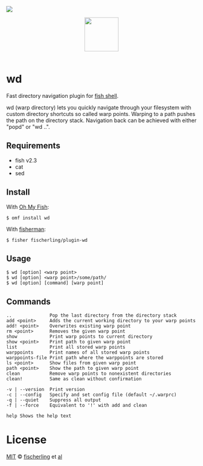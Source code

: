 ![][license-badge]

<div align="center">
  <a href="http://github.com/oh-my-fish/oh-my-fish">
  <img width=90px  src="https://cloud.githubusercontent.com/assets/8317250/8510172/f006f0a4-230f-11e5-98b6-5c2e3c87088f.png">
  </a>
</div>
<br>

# wd

Fast directory navigation plugin for [fish shell][fish].

wd (warp directory) lets you quickly navigate through your filesystem 
with custom directory shortcuts so called warp points.
Warping to a path pushes the path on the directory stack.
Navigation back can be achieved with either "popd" or "wd ..".

## Requirements

+ fish v2.3
+ cat
+ sed

## Install

With [Oh My Fish][omf-link]:

```fish
$ omf install wd
```

With [fisherman][fisherman]:

```fish
$ fisher fischerling/plugin-wd
```

## Usage
```fish
$ wd [option] <warp point>
$ wd [option] <warp point>/some/path/
$ wd [option] [command] [warp point]
```

## Commands

```fish
..              Pop the last directory from the directory stack
add <point>     Adds the current working directory to your warp points
add! <point>    Overwrites existing warp point
rm <point>      Removes the given warp point
show            Print warp points to current directory
show <point>    Print path to given warp point
list            Print all stored warp points
warppoints      Print names of all stored warp points
warppoints-file Print path where the warppoints are stored
ls <point>      Show files from given warp point
path <point>    Show the path to given warp point
clean           Remove warp points to nonexistent directories
clean!          Same as clean without confirmation

-v | --version  Print version
-c | --config   Specify and set config file (default ~/.warprc)
-q | --quiet    Suppress all output
-f | --force    Equivalent to '!' with add and clean

help Shows the help text
```

# License

[MIT][mit] © [fischerling][author] et [al][contributors]


[mit]:            http://opensource.org/licenses/MIT
[author]:         http://github.com/fischerling
[contributors]:   https://github.com/fischerling/plugin-wd/graphs/contributors
[omf-link]:       https://www.github.com/oh-my-fish/oh-my-fish
[fisherman]:      https://github.com/fisherman/fisherman
[fish]:           http://fishshell.com/

[license-badge]:  https://img.shields.io/badge/license-MIT-007EC7.svg?style=flat-square
